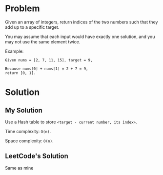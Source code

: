 # Problem
Given an array of integers, return indices of the two numbers such that they add up to a specific target.

You may assume that each input would have exactly one solution, and you may not use the same element twice.

Example:
```
Given nums = [2, 7, 11, 15], target = 9,

Because nums[0] + nums[1] = 2 + 7 = 9,
return [0, 1].
```

# Solution
## My Solution
Use a Hash table to store `<target - current number, its index>`.

Time complexity: `O(n)`.

Space complexity: `O(n)`.

## LeetCode's Solution
Same as mine